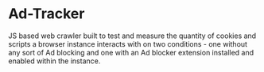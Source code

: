 # Ad-Tracker

JS based web crawler built to test and measure the quantity of cookies and scripts a browser instance interacts with on two conditions - one without any sort of Ad blocking and one with an Ad blocker extension installed and enabled within the instance.
